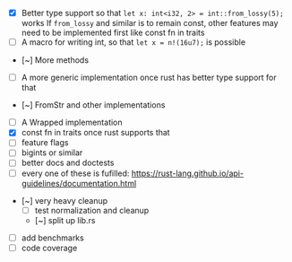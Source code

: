 - [x] Better type support so that `let x: int<i32, 2> = int::from_lossy(5);` works
      If `from_lossy` and similar is to remain const, other features may need to be implemented first like const fn in traits
- [ ] A macro for writing int, so that `let x = n!(16u7);` is possible
- [~] More methods
- [ ] A more generic implementation once rust has better type support for that
- [~] FromStr and other implementations
- [ ] A Wrapped implementation
- [x] const fn in traits once rust supports that
- [ ] feature flags
- [ ] bigints or similar
- [ ] better docs and doctests
- [ ] every one of these is fufilled: https://rust-lang.github.io/api-guidelines/documentation.html
- [~] very heavy cleanup
  - [ ] test normalization and cleanup
  - [~] split up lib.rs
- [ ] add benchmarks
- [ ] code coverage
